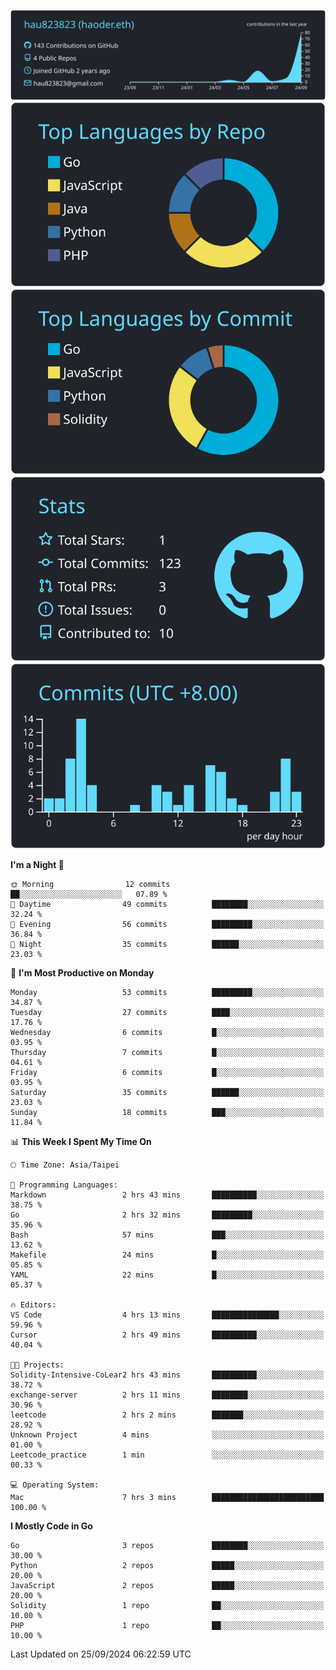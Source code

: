 [![](https://raw.githubusercontent.com/hau823823/hau823823/master/profile-summary-card-output/react/0-profile-details.svg)](https://github.com/vn7n24fzkq/github-profile-summary-cards)
[![](https://raw.githubusercontent.com/hau823823/hau823823/master/profile-summary-card-output/react/1-repos-per-language.svg)](https://github.com/vn7n24fzkq/github-profile-summary-cards) [![](https://raw.githubusercontent.com/hau823823/hau823823/master/profile-summary-card-output/react/2-most-commit-language.svg)](https://github.com/vn7n24fzkq/github-profile-summary-cards)
[![](https://raw.githubusercontent.com/hau823823/hau823823/master/profile-summary-card-output/react/3-stats.svg)](https://github.com/vn7n24fzkq/github-profile-summary-cards) [![](https://raw.githubusercontent.com/hau823823/hau823823/master/profile-summary-card-output/react/4-productive-time.svg)](https://github.com/vn7n24fzkq/github-profile-summary-cards)

<!--START_SECTION:waka-->
**I'm a Night 🦉** 

```text
🌞 Morning                12 commits          ██░░░░░░░░░░░░░░░░░░░░░░░   07.89 % 
🌆 Daytime                49 commits          ████████░░░░░░░░░░░░░░░░░   32.24 % 
🌃 Evening                56 commits          █████████░░░░░░░░░░░░░░░░   36.84 % 
🌙 Night                  35 commits          ██████░░░░░░░░░░░░░░░░░░░   23.03 % 
```
📅 **I'm Most Productive on Monday** 

```text
Monday                   53 commits          █████████░░░░░░░░░░░░░░░░   34.87 % 
Tuesday                  27 commits          ████░░░░░░░░░░░░░░░░░░░░░   17.76 % 
Wednesday                6 commits           █░░░░░░░░░░░░░░░░░░░░░░░░   03.95 % 
Thursday                 7 commits           █░░░░░░░░░░░░░░░░░░░░░░░░   04.61 % 
Friday                   6 commits           █░░░░░░░░░░░░░░░░░░░░░░░░   03.95 % 
Saturday                 35 commits          ██████░░░░░░░░░░░░░░░░░░░   23.03 % 
Sunday                   18 commits          ███░░░░░░░░░░░░░░░░░░░░░░   11.84 % 
```


📊 **This Week I Spent My Time On** 

```text
🕑︎ Time Zone: Asia/Taipei

💬 Programming Languages: 
Markdown                 2 hrs 43 mins       ██████████░░░░░░░░░░░░░░░   38.75 % 
Go                       2 hrs 32 mins       █████████░░░░░░░░░░░░░░░░   35.96 % 
Bash                     57 mins             ███░░░░░░░░░░░░░░░░░░░░░░   13.62 % 
Makefile                 24 mins             █░░░░░░░░░░░░░░░░░░░░░░░░   05.85 % 
YAML                     22 mins             █░░░░░░░░░░░░░░░░░░░░░░░░   05.37 % 

🔥 Editors: 
VS Code                  4 hrs 13 mins       ███████████████░░░░░░░░░░   59.96 % 
Cursor                   2 hrs 49 mins       ██████████░░░░░░░░░░░░░░░   40.04 % 

🐱‍💻 Projects: 
Solidity-Intensive-CoLear2 hrs 43 mins       ██████████░░░░░░░░░░░░░░░   38.72 % 
exchange-server          2 hrs 11 mins       ████████░░░░░░░░░░░░░░░░░   30.96 % 
leetcode                 2 hrs 2 mins        ███████░░░░░░░░░░░░░░░░░░   28.92 % 
Unknown Project          4 mins              ░░░░░░░░░░░░░░░░░░░░░░░░░   01.00 % 
Leetcode_practice        1 min               ░░░░░░░░░░░░░░░░░░░░░░░░░   00.33 % 

💻 Operating System: 
Mac                      7 hrs 3 mins        █████████████████████████   100.00 % 
```

**I Mostly Code in Go** 

```text
Go                       3 repos             ████████░░░░░░░░░░░░░░░░░   30.00 % 
Python                   2 repos             █████░░░░░░░░░░░░░░░░░░░░   20.00 % 
JavaScript               2 repos             █████░░░░░░░░░░░░░░░░░░░░   20.00 % 
Solidity                 1 repo              ██░░░░░░░░░░░░░░░░░░░░░░░   10.00 % 
PHP                      1 repo              ██░░░░░░░░░░░░░░░░░░░░░░░   10.00 % 
```




 Last Updated on 25/09/2024 06:22:59 UTC
<!--END_SECTION:waka-->

